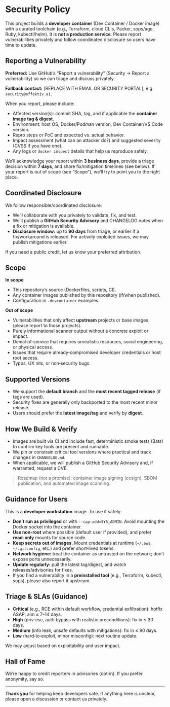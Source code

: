 # Security Policy

This project builds a **developer container** (Dev Container / Docker image) with a curated toolchain (e.g., Terraform, cloud CLIs, Packer, sops/age, Ruby, kubectl/helm). It is **not a production service**. Please report vulnerabilities privately and follow coordinated disclosure so users have time to update.

## Reporting a Vulnerability

**Preferred:** Use GitHub’s “Report a vulnerability” (Security → Report a vulnerability) so we can triage and discuss privately.

**Fallback contact:** [REPLACE WITH EMAIL OR SECURITY PORTAL], e.g. `security@effektiv.ai`.

When you report, please include:

- Affected version(s): commit SHA, tag, and if applicable the **container image tag & digest**.
- Environment: host OS, Docker/Podman version, Dev Container/VS Code version.
- Repro steps or PoC and expected vs. actual behavior.
- Impact assessment (what can an attacker do?) and suggested severity (CVSS if you have one).
- Any logs or `docker inspect` details that help us reproduce safely.

We’ll acknowledge your report within **3 business days**, provide a triage decision within **7 days**, and share fix/mitigation timelines (see below). If your report is out of scope (see “Scope”), we’ll try to point you to the right place.

## Coordinated Disclosure

We follow responsible/coordinated disclosure:

- We’ll collaborate with you privately to validate, fix, and test.
- We’ll publish a **GitHub Security Advisory** and CHANGELOG notes when a fix or mitigation is available.
- **Disclosure window:** up to **90 days** from triage, or earlier if a fix/workaround is released. For actively exploited issues, we may publish mitigations earlier.

If you need a public credit, let us know your preferred attribution.

## Scope

**In scope**

- This repository’s source (Dockerfiles, scripts, CI).
- Any container images published by this repository (if/when published).
- Configuration in `.devcontainer` examples.

**Out of scope**

- Vulnerabilities that only affect **upstream** projects or base images (please report to those projects).
- Purely informational scanner output without a concrete exploit or impact.
- Denial‑of‑service that requires unrealistic resources, social engineering, or physical access.
- Issues that require already‑compromised developer credentials or host root access.
- Typos, UX nits, or non‑security bugs.

## Supported Versions

- We support the **default branch** and the **most recent tagged release** (if tags are used).
- Security fixes are generally only backported to the most recent minor release.
- Users should prefer the **latest image/tag** and verify by **digest**.

## How We Build & Verify

- Images are built via CI and include fast, deterministic smoke tests (Bats) to confirm key tools are present and runnable.
- We pin or constrain critical tool versions where practical and track changes in `CHANGELOG.md`.
- When applicable, we will publish a GitHub Security Advisory and, if warranted, request a CVE.

> Roadmap (not a promise): container image signing (cosign), SBOM publication, and automated image scanning.

## Guidance for Users

This is a **developer workstation** image. To use it safely:

- **Don’t run as privileged** or with `--cap-add=SYS_ADMIN`. Avoid mounting the Docker socket into the container.
- **Use non‑root** where possible (default user if provided), and prefer **read‑only** mounts for source code.
- **Keep secrets out of images**. Mount credentials at runtime (`~/.aws`, `~/.gitconfig`, etc.) and prefer short‑lived tokens.
- **Network hygiene:** treat the container as untrusted on the network; don’t expose ports unnecessarily.
- **Update regularly:** pull the latest tag/digest, and watch releases/advisories for fixes.
- If you find a vulnerability in a **preinstalled tool** (e.g., Terraform, kubectl, sops), please also report it upstream.

## Triage & SLAs (Guidance)

- **Critical** (e.g., RCE within default workflow, credential exfiltration): hotfix ASAP; aim ≤ 7–14 days.
- **High** (priv‑esc, auth bypass with realistic preconditions): fix in ≤ 30 days.
- **Medium** (info leak, unsafe defaults with mitigations): fix in ≤ 90 days.
- **Low** (hard‑to‑exploit, minor misconfig): next routine update.

We may adjust based on exploitability and user impact.

## Hall of Fame

We’re happy to credit reporters in advisories (opt‑in). If you prefer anonymity, say so.

---

**Thank you** for helping keep developers safe. If anything here is unclear, please open a discussion or contact us privately.
